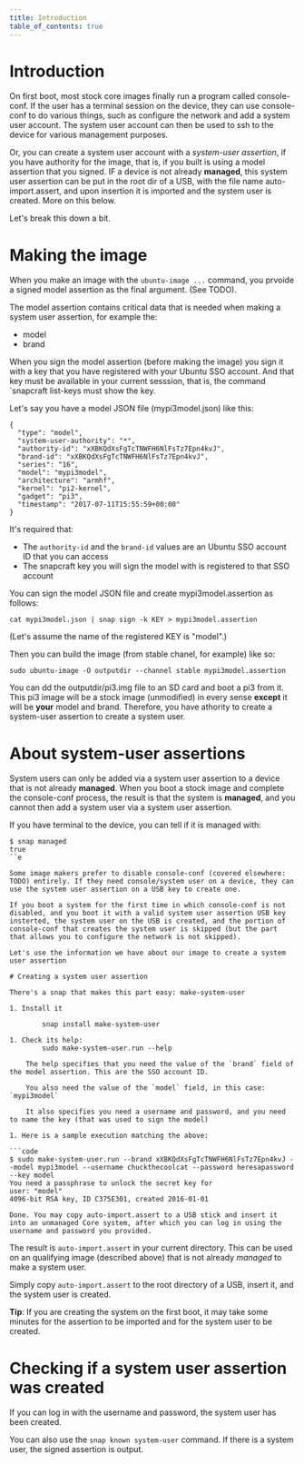 ```yaml
---
title: Introduction
table_of_contents: true
---
```


# Introduction

On first boot, most stock core images finally run a program called console-conf. If the user has a terminal session on the device, they can use console-conf to do various things, such as configure the network and add a system user account.  The system user account can then be used to ssh to the device for various management purposes. 

Or, you can create a system user account with a *system-user assertion*, if you have authority for the image, that is, if you built is using a model assertion that you signed. IF a device is not already **managed**, this system user assertion can be put in the root dir of a USB, with the file name auto-import.assert, and upon insertion it is imported and the system user is created. More on this below.

Let's break this down a bit.

# Making the image

When you make an image with the `ubuntu-image ...` command, you prvoide a signed model assertion as the final argument. (See TODO).

The model assertion contains critical data that is needed when making a system user assertion, for example the:

* model
* brand

When you sign the model assertion (before making the image) you sign it with a key that you have registered with your Ubuntu SSO account. And that key must be available in your current sesssion, that is, the command `snapcraft list-keys must show the key. 

Let's say you have a model JSON file (mypi3model.json) like this:

```code
{
  "type": "model",
  "system-user-authority": "*",
  "authority-id": "xXBKQdXsFgTcTNWFH6NlFsTz7Epn4kvJ",
  "brand-id": "xXBKQdXsFgTcTNWFH6NlFsTz7Epn4kvJ",
  "series": "16",
  "model": "mypi3model",
  "architecture": "armhf",
  "kernel": "pi2-kernel",
  "gadget": "pi3",
  "timestamp": "2017-07-11T15:55:59+00:00"
}
```

It's required that:

* The `authority-id` and the `brand-id` values are an Ubuntu SSO account ID that you can access
* The snapcraft key you will sign the model with is registered to that SSO account

You can sign the model JSON file and create mypi3model.assertion as follows:

```code
cat mypi3model.json | snap sign -k KEY > mypi3model.assertion
```

(Let's assume the name of the registered KEY is "model".)

Then you can build the image (from stable chanel, for example) like so:

```code
sudo ubuntu-image -O outputdir --channel stable mypi3model.assertion
```

You can dd the outputdir/pi3.img file to an SD card and boot a pi3 from it. This pi3 image will be a stock image (unmodified) in every sense **except** it will be **your** model and brand. Therefore, you have athority to create a system-user assertion to create a system user. 

# About system-user assertions

System users can only be added via a system user assertion to a device that is not already **managed**. When you boot a stock image and complete the console-conf process, the result is that the system is **managed**, and you cannot then add a system user via a system user assertion. 

If you have terminal to the device, you can tell if it is managed with:

```code
$ snap managed
true
``e

Some image makers prefer to disable console-conf (covered elsewhere: TODO) entirely. If they need console/system user on a device, they can use the system user assertion on a USB key to create one. 

If you boot a system for the first time in which console-conf is not disabled, and you boot it with a valid system user assertion USB key insterted, the system user on the USB is created, and the portion of console-conf that creates the system user is skipped (but the part that allows you to configure the network is not skipped). 

Let's use the information we have about our image to create a system user assertion

# Creating a system user assertion

There's a snap that makes this part easy: make-system-user

1. Install it 

        snap install make-system-user

1. Check its help:
        sudo make-system-user.run --help

    The help specifies that you need the value of the `brand` field of the model assertion. This are the SSO account ID.

    You also need the value of the `model` field, in this case: `mypi3model`

    It also specifies you need a username and password, and you need to name the key (that was used to sign the model)

1. Here is a sample execution matching the above:

```code
$ sudo make-system-user.run --brand xXBKQdXsFgTcTNWFH6NlFsTz7Epn4kvJ --model mypi3model --username chuckthecoolcat --password heresapassword --key model
You need a passphrase to unlock the secret key for
user: "model"
4096-bit RSA key, ID C375E301, created 2016-01-01

Done. You may copy auto-import.assert to a USB stick and insert it into an unmanaged Core system, after which you can log in using the username and password you provided.
```

The result is `auto-import.assert` in your current directory. This can be used on an qualifying image (described above) that is not already *managed* to make a system user. 

Simply copy `auto-import.assert` to the root directory of a USB, insert it, and the system user is created. 

**Tip**: If you are creating the system on the first boot, it may take some minutes for the assertion to be imported and for the system user to be created. 


# Checking if a system user assertion was created 

If you can log in with the username and password, the system user has been created. 

You can also use the `snap known system-user` command. If there is a system user, the signed assertion is output. 

